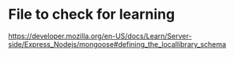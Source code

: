 # File to check for learning

https://developer.mozilla.org/en-US/docs/Learn/Server-side/Express_Nodejs/mongoose#defining_the_locallibrary_schema